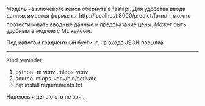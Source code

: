 Модель из ключевого кейса обернута в fastapi. Для удобства ввода данных имеется форма:
👉 http://localhost:8000/predict/form/  - можно протестировать вводные данные и предсказание цены. Может быть удобным в модуле с ML кейсом.

Под капотом градиентный бустинг, на входе JSON посылка 

_________________________________________________________________________________________

Kind reminder:

1. python -m venv .mlops-venv
2. source .mlops-venv/bin/activate
3. pip install requirements.txt

Надеюсь я делаю это не зря...
